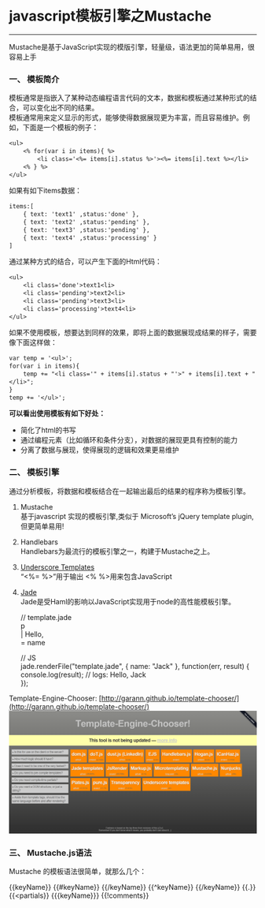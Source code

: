<link href="http://cdn.bootcss.com/highlight.js/8.0/styles/monokai_sublime.min.css" rel="stylesheet">
<script src="http://cdn.bootcss.com/highlight.js/8.0/highlight.min.js"></script>
<script >hljs.initHighlightingOnLoad();</script>


<!--
http://www.thinksaas.cn/group/topic/265458/

-->



# javascript模板引擎之Mustache
***





Mustache是基于JavaScript实现的模版引擎，轻量级，语法更加的简单易用，很容易上手

### 一、 模板简介
模板通常是指嵌入了某种动态编程语言代码的文本，数据和模板通过某种形式的结合，可以变化出不同的结果。  
模板通常用来定义显示的形式，能够使得数据展现更为丰富，而且容易维护。例如，下面是一个模板的例子：

	<ul>
	    <% for(var i in items){ %>
	        <li class='<%= items[i].status %>'><%= items[i].text %></li>
	    <% } %>
	</ul>


如果有如下items数据：

	items:[
	    { text: 'text1' ,status:'done' },
	    { text: 'text2' ,status:'pending' },
	    { text: 'text3' ,status:'pending' },
	    { text: 'text4' ,status:'processing' }
	]	


通过某种方式的结合，可以产生下面的Html代码：

	<ul>
	    <li class='done'>text1<li>
	    <li class='pending'>text2<li>
	    <li class='pending'>text3<li>
	    <li class='processing'>text4<li>
	</ul>


如果不使用模板，想要达到同样的效果，即将上面的数据展现成结果的样子，需要像下面这样做：

	var temp = '<ul>';
	for(var i in items){
	    temp += "<li class='" + items[i].status + "'>" + items[i].text + "</li>";
	}
	temp += '</ul>';

**可以看出使用模板有如下好处：**

- 简化了html的书写
- 通过编程元素（比如循环和条件分支），对数据的展现更具有控制的能力
- 分离了数据与展现，使得展现的逻辑和效果更易维护


### 二、 模板引擎

通过分析模板，将数据和模板结合在一起输出最后的结果的程序称为模板引擎。

1. Mustache  
基于javascript 实现的模板引擎,类似于 Microsoft’s jQuery template plugin,但更简单易用!

2. Handlebars   
Handlebars为最流行的模板引擎之一，构建于Mustache之上。

3. [Underscore Templates](http://underscorejs.org/#template)  
“<%= %>”用于输出
<% %>用来包含JavaScript

4. [Jade](http://jade-lang.com/)  
Jade是受Haml的影响以JavaScript实现用于node的高性能模板引擎。


	// template.jade  
	  p  
	    | Hello,  
	    = name  
  
	// JS  
	jade.renderFile("template.jade", { name: "Jack" }, function(err, result) {  
		console.log(result);  // logs: Hello, Jack 		
	});  



Template-Engine-Chooser: [http://garann.github.io/template-chooser/](http://garann.github.io/template-chooser/)
![Template-Engine-Chooser](1.png)





### 三、 Mustache.js语法

Mustache 的模板语法很简单，就那么几个：

{{keyName}}
{{#keyName}} {{/keyName}}
{{^keyName}} {{/keyName}}
{{.}}
{{<partials}}
{{{keyName}}}
{{!comments}}


